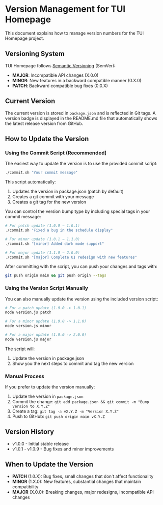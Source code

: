 # Version Management for TUI Homepage

This document explains how to manage version numbers for the TUI Homepage project.

## Versioning System

TUI Homepage follows [Semantic Versioning](https://semver.org/) (SemVer):

- **MAJOR**: Incompatible API changes (X.0.0)
- **MINOR**: New features in a backward compatible manner (0.X.0)
- **PATCH**: Backward compatible bug fixes (0.0.X)

## Current Version

The current version is stored in `package.json` and is reflected in Git tags. A version badge is displayed in the README.md file that automatically shows the latest release version from GitHub.

## How to Update the Version

### Using the Commit Script (Recommended)

The easiest way to update the version is to use the provided commit script:

```bash
./commit.sh "Your commit message"
```

This script automatically:
1. Updates the version in package.json (patch by default)
2. Creates a git commit with your message
3. Creates a git tag for the new version

You can control the version bump type by including special tags in your commit message:

```bash
# For patch update (1.0.0 → 1.0.1)
./commit.sh "Fixed a bug in the schedule display"

# For minor update (1.0.1 → 1.1.0)
./commit.sh "[minor] Added dark mode support"

# For major update (1.1.0 → 2.0.0)
./commit.sh "[major] Complete UI redesign with new features"
```

After committing with the script, you can push your changes and tags with:
```bash
git push origin main && git push origin --tags
```

### Using the Version Script Manually

You can also manually update the version using the included version script:

```bash
# For a patch update (1.0.0 -> 1.0.1)
node version.js patch

# For a minor update (1.0.0 -> 1.1.0)
node version.js minor

# For a major update (1.0.0 -> 2.0.0)
node version.js major
```

The script will:
1. Update the version in package.json
2. Show you the next steps to commit and tag the new version

### Manual Process

If you prefer to update the version manually:

1. Update the version in `package.json`
2. Commit the change: `git add package.json && git commit -m "Bump version to X.Y.Z"`
3. Create a tag: `git tag -a vX.Y.Z -m "Version X.Y.Z"`
4. Push to GitHub: `git push origin main vX.Y.Z`

## Version History

- v1.0.0 - Initial stable release
- v1.0.1 - v1.0.9 - Bug fixes and minor improvements

## When to Update the Version

- **PATCH** (1.0.X): Bug fixes, small changes that don't affect functionality
- **MINOR** (1.X.0): New features, substantial changes that maintain compatibility
- **MAJOR** (X.0.0): Breaking changes, major redesigns, incompatible API changes
